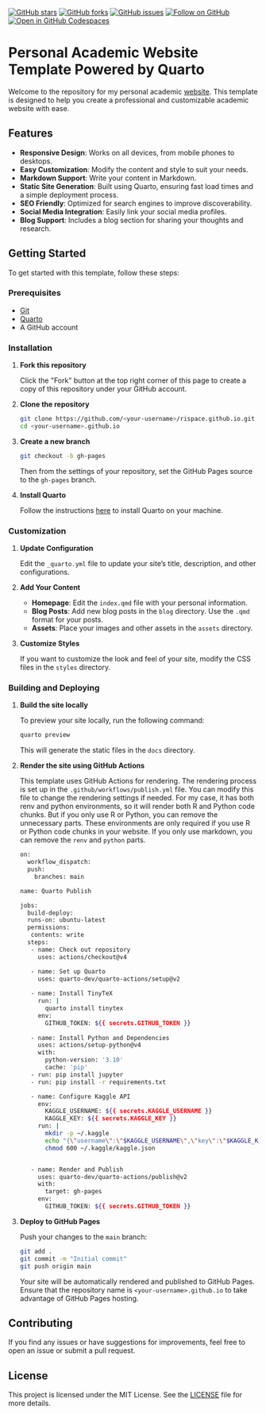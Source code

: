[![GitHub stars](https://img.shields.io/github/stars/rispace/rispace.github.io?style=for-the-badge)](https://github.com/rispace/rispace.github.io/)
[![GitHub forks](https://img.shields.io/github/forks/rispace/rispace.github.io?style=for-the-badge)](https://github.com/rispace/rispace.github.io/network/members)
[![GitHub issues](https://img.shields.io/github/issues/rispace/rispace.github.io?style=for-the-badge)](https://github.com/rispace/rispace.github.io/issues)
[![Follow on GitHub](https://img.shields.io/github/followers/rispace?label=Follow&style=for-the-badge)](https://github.com/rispace)
[![Open in GitHub Codespaces](https://img.shields.io/badge/Codespaces-Open-blue?style=for-the-badge&logo=github)](https://github.com/codespaces/new?hide_repo_select=true&ref=main&repo=rispace%2Fholmc)



# Personal Academic Website Template Powered by Quarto

Welcome to the repository for my personal academic [website](https://mrislambd.github.io). This template is designed to help you create a professional and customizable academic website with ease.

## Features

- **Responsive Design**: Works on all devices, from mobile phones to desktops.
- **Easy Customization**: Modify the content and style to suit your needs.
- **Markdown Support**: Write your content in Markdown.
- **Static Site Generation**: Built using Quarto, ensuring fast load times and a simple deployment process.
- **SEO Friendly**: Optimized for search engines to improve discoverability.
- **Social Media Integration**: Easily link your social media profiles.
- **Blog Support**: Includes a blog section for sharing your thoughts and research.

## Getting Started

To get started with this template, follow these steps:

### Prerequisites

- [Git](https://git-scm.com/)
- [Quarto](https://quarto.org/)
- A GitHub account

### Installation

1. **Fork this repository**

   Click the "Fork" button at the top right corner of this page to create a copy of this repository under your GitHub account.

2. **Clone the repository**

   ```bash
   git clone https://github.com/<your-username>/rispace.github.io.git
   cd <your-username>.github.io
   ```

3. **Create a new branch**

   ```bash
   git checkout -b gh-pages
   ```  
   
   Then from the settings of your repository, set the GitHub Pages source to the `gh-pages` branch.

4. **Install Quarto**

   Follow the instructions [here](https://quarto.org/docs/get-started/) to install Quarto on your machine.

### Customization

1. **Update Configuration**

   Edit the `_quarto.yml` file to update your site’s title, description, and other configurations.

2. **Add Your Content**

   - **Homepage**: Edit the `index.qmd` file with your personal information.
   - **Blog Posts**: Add new blog posts in the `blog` directory. Use the `.qmd` format for your posts.
   - **Assets**: Place your images and other assets in the `assets` directory.

3. **Customize Styles**

   If you want to customize the look and feel of your site, modify the CSS files in the `styles` directory.

### Building and Deploying


1. **Build the site locally**

   To preview your site locally, run the following command:

   ```bash
   quarto preview
   ```

   This will generate the static files in the `docs` directory.

2. **Render the site using GitHub Actions**

   This template uses GitHub Actions for rendering. The rendering process is set up in the `.github/workflows/publish.yml` file. You can modify this file to change the rendering settings if needed. For my case, it has both renv and python environments, so it will render both R and Python code chunks. But if you only use R or Python, you can remove the unnecessary parts. These environments are only required if you use R or Python code chunks in your website. If you only use markdown, you can remove the `renv` and `python` parts.

   ```bash
   on:
     workflow_dispatch:
     push:
       branches: main

   name: Quarto Publish

   jobs:
     build-deploy:
     runs-on: ubuntu-latest
     permissions:
      contents: write
     steps:
      - name: Check out repository
        uses: actions/checkout@v4

      - name: Set up Quarto
        uses: quarto-dev/quarto-actions/setup@v2
      
      - name: Install TinyTeX
        run: |
          quarto install tinytex
        env:
          GITHUB_TOKEN: ${{ secrets.GITHUB_TOKEN }}
      
      - name: Install Python and Dependencies
        uses: actions/setup-python@v4
        with:
          python-version: '3.10'
          cache: 'pip'
      - run: pip install jupyter
      - run: pip install -r requirements.txt

      - name: Configure Kaggle API
        env:
          KAGGLE_USERNAME: ${{ secrets.KAGGLE_USERNAME }}
          KAGGLE_KEY: ${{ secrets.KAGGLE_KEY }}
        run: |
          mkdir -p ~/.kaggle
          echo "{\"username\":\"$KAGGLE_USERNAME\",\"key\":\"$KAGGLE_KEY\"}" > ~/.kaggle/kaggle.json
          chmod 600 ~/.kaggle/kaggle.json


      - name: Render and Publish
        uses: quarto-dev/quarto-actions/publish@v2
        with:
          target: gh-pages
        env:
          GITHUB_TOKEN: ${{ secrets.GITHUB_TOKEN }}
   ```

3. **Deploy to GitHub Pages**

   Push your changes to the `main` branch:

   ```bash
   git add .
   git commit -m "Initial commit"
   git push origin main
   ```

   Your site will be automatically rendered and published to GitHub Pages. Ensure that the repository name is `<your-username>.github.io` to take advantage of GitHub Pages hosting.

## Contributing

If you find any issues or have suggestions for improvements, feel free to open an issue or submit a pull request.

## License

This project is licensed under the MIT License. See the [LICENSE](LICENSE.txt) file for more details.


